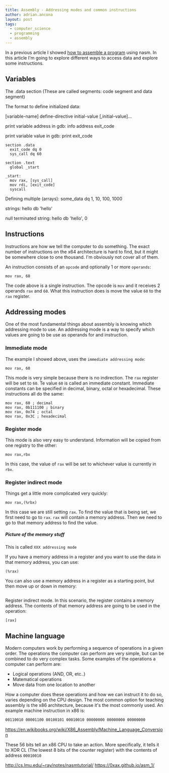 ```yaml
---
title: Assembly - Addressing modes and common instructions
author: adrian.ancona
layout: post
tags:
  - computer_science
  - programming
  - assembly
---
```


In a previous article I showed [how to assemble a program](/2019/01/introduction-to-assembly-assembling-a-program/) using nasm. In this article I'm going to explore different ways to access data and explore some instructions.

## Variables

The .data section (These are called segments: code segment and data segment)

The format to define initialized data:

[variable-name]    define-directive    initial-value   [,initial-value]...

print variable address in gdb:
info address exit_code

print variable value in gdb:
print exit_code


```viml
section .data
  exit_code dq 0
  sys_call dq 60

section .text
  global _start

_start:
  mov rax, [sys_call]
  mov rdi, [exit_code]
  syscall
```

Defining multiple (arrays):
some_data dq 1, 10, 100, 1000

strings:
hello db 'hello'

null terminated string:
hello db 'hello', 0














## Instructions

Instructions are how we tell the computer to do something. The exact number of instructions on the x64 architecture is hard to find, but it might be somewhere close to one thousand. I'm obviously not cover all of them.

An instruction consists of an `opcode` and optionally 1 or more `operands`:

```
mov rax, 60
```

The code above is a single instruction. The opcode is `mov` and it receives 2 operands `rax` and `60`. What this instruction does is move the value `60` to the `rax` register.

## Addressing modes

One of the most fundamental things about assembly is knowing which addressing mode to use. An addressing mode is a way to specify which values are going to be use as operands for and instruction.

### Immediate mode

The example I showed above, uses the `immediate addressing mode`:

```
mov rax, 60
```

This mode is very simple because there is no indirection. The `rax` register will be set to `60`. Te value `60` is called an immediate constant. Immediate constants can be specified in decimal, binary, octal or hexadecimal. These instructions all do the same:

```
mov rax, 60 ; decimal
mov rax, 0b111100 ; binary
mov rax, 0o74 ; octal
mov rax, 0x3C ; hexadecimal
```

### Register mode

This mode is also very easy to understand. Information will be copied from one registry to the other:

```
mov rax,rbx
```

In this case, the value of `rax` will be set to whichever value is currently in `rbx`.

### Register indirect mode

Things get a little more complicated very quickly:

```
mov rax,(%rbx)
```

In this case we are still setting `rax`. To find the value that is being set, we first need to go to `rax`. `rax` will contain a memory address. Then we need to go to that memory address to find the value.

##### Picture of the memory stuff

This is called `XXX addressing mode`











 If you have a memory address in a register and you want to use the data in that memory address, you can use:

```
(%rax)
```

You can also use a memory address in a register as a starting point, but then move up or down in memory:

```
```

Register indirect mode. In this scenario, the register contains a memory address. The contents of that memory address are going to be used in the operation:

```
[rax]
```

## Machine language

Modern computers work by performing a sequence of operations in a given order. The operations the computer can perform are very simple, but can be combined to do very complex tasks. Some examples of the operations a computer can perform are:

- Logical operations (AND, OR, etc..)
- Matematical operations
- Move data from one location to another

How a computer does these operations and how we can instruct it to do so, varies depending on the CPU design. The most common option for teaching assembly is the x86 architecture, because it's the most commonly used. An example machine instruction in x86 is:

```asm
00110010 00001100 00100101 00010010 00000000 00000000 00000000
```

https://en.wikibooks.org/wiki/X86_Assembly/Machine_Language_Conversion

These 56 bits tell an x86 CPU to take an action. More specifically, it tells it to XOR CL (The lowest 8 bits of the counter register) with the contents of address `00010010`



http://cs.lmu.edu/~ray/notes/nasmtutorial/
https://0xax.github.io/asm_1/

